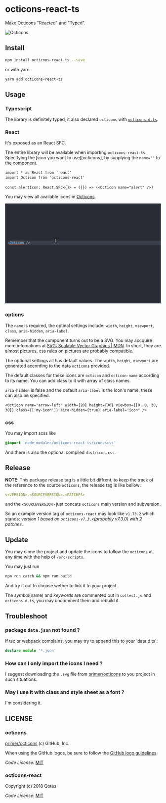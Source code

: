 # octicons-react-ts

Make [Octicons](https://github.com/primer/octicons) "Reacted" and "Typed".

![Octicons](https://user-images.githubusercontent.com/54012/37737576-5d1e8c7a-2d11-11e8-8fd9-13956a241549.png)

## Install

```bash
npm install octicons-react-ts --save
```

or with yarn

```bash
yarn add octicons-react-ts
```

## Usage

### Typescript

The library is definitely typed, it also declared `octicons` with [`octicons.d.ts`](./src/octicons.d.ts).

### React

It's exposed as an React SFC.

The entire library will be available when importing `octicons-react-ts`. Specifying the [icon you want to use][octicons], by supplying the `name=""` to the component.

```tsx
import * as React from 'react'
import Octicon from 'octicons-react'

const alertIcon: React.SFC<{}> = ({}) => (<Octicon name="alert" />)
```

You may view all available icons in [Octicons](https://octicons.github.com/).

![rep](./rep.gif)

### options

The `name` is required, the optinal settings include: `width`, `height`, `viewport`, `class`, `aria-hidden`, `aria-label`.

Remember that the component turns out to be a SVG. You may accquire more infomations at [SVG: Scalable Vector Graphics | MDN](https://developer.mozilla.org/en-US/docs/Web/SVG). In short, they are almost pictures, css rules on pictures are probably compatible.

The optional settings all has default values. The `width`, `height`, `viewport` are generated according to the data `octicons` provided.

The default classes for these icons are `octicon` and `octicon-name` according to its name. You can add class to it with array of class names.

`aria-hidden` is false and the default `aria-label` is the icon's name, these can also be specified.

```tsx
<Octicon name="arrow-left" width={20} height={30} viewbox={[0, 0, 30, 30]} class={['my-icon']} aira-hidden={true} aria-label="icon" />
```

### css

You may import scss like

```scss
@import 'node_modules/octicons-react-ts/icon.scss'
```

And there is also the optional compiled `dist/icon.css`.

## Release

**NOTE**: This package release tag is a little bit diffrent, to keep the track of the reference to the source `octicons`, the release tag is like bellow:

```yml
v<VERSION>.<SOURCEVERSION>.<PATCHES>
```

and the `<SOURCEVERSION>` just concats `octicons` main version and subversion.

So an example version tag of `octicons-react` may look like `v1.73.2` which stands: *version 1 based on `octicons-v7.3.x`(probably v7.3.0) with 2 patches*.

## Update

You may clone the project and update the icons to follow the `octicons` at any time with the help of `/src/scripts`.

You may just run

```bash
npm run catch && npm run build
```

And try it out to choose wether to link it to your project.

The *symbol*(name) and *keywords* are commented out in `collect.js` and `octicons.d.ts`, you may uncomment them and rebuild it.

## Troubleshoot

### package `data.json` not found ?

If tsc or webpack complains, you may try to append this to your 'data.d.ts':

```ts
declare module '*.json'
```

### How can I only import the icons I need ?

I suggest downloading the `.svg` file from [primer/octicons](https://github.com/primer/octicons) to you project in such situations.

### May I use it with class and style sheet as a font ?

I'm considering it.

## LICENSE

### octicons

[primer/octicons](https://github.com/primer/octicons) (c) GitHub, Inc.

When using the GitHub logos, be sure to follow the [GitHub logo guidelines](https://github.com/logos).

_Code License:_ [MIT](https://github.com/primer/octicons/blob/master/LICENSE)

### octicons-react

Copyright (c) 2018 Qotes

_Code License:_ [MIT](./LICENSE)
